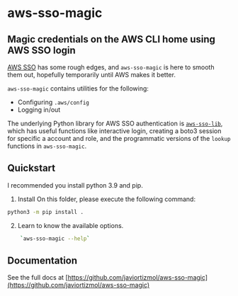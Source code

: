 # aws-sso-magic
## Magic credentials on the AWS CLI home using AWS SSO login

[AWS SSO](https://aws.amazon.com/single-sign-on/) has some rough edges, and `aws-sso-magic` is here to smooth them out, hopefully temporarily until AWS makes it better.

`aws-sso-magic` contains utilities for the following:
* Configuring `.aws/config`
* Logging in/out

The underlying Python library for AWS SSO authentication is [`aws-sso-lib`](https://pypi.org/project/aws-sso-lib/), which has useful functions like interactive login, creating a boto3 session for specific a account and role, and the programmatic versions of the `lookup` functions in `aws-sso-magic`.

## Quickstart

I recommended you install python 3.9 and pip.

1. Install 
On this folder, please execute the following command: 
```bash
python3 -m pip install .
```
2. Learn to know the available options.
```bash
    `aws-sso-magic --help` 
```

## Documentation

See the full docs at [https://github.com/javiortizmol/aws-sso-magic](https://github.com/javiortizmol/aws-sso-magic)
